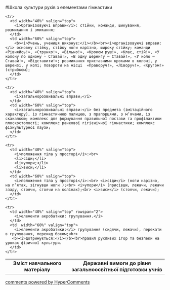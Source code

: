 <div id="hypercomments_widget" class="js-hypercomments-widget invisible"></div>

#Школа культури рухів з елементами гімнастики

<table>
  <body>
    <tr>
      <td width="40%" align="center">
        <b>Зміст навчального матеріалу</b>
      </td>
      <td width="60%" align="center" valign="top">
        <b>Державні вимоги до рівня загальноосвітньої підготовки учнів</b>
      </td>
    </tr>

    <tr>
      <td width="40%" valign="top">
        <i>Організовуючі вправи</i>: стійки, команди, шикування, розмикання і змикання;
      </td>
      <td width="60%" valign="top">
        <b><i>Учень, учениця виконує:</i></b><br><i>організовуючі вправи:</i> основну стійку, стійку ноги нарізно, широку стійку; команди «Рівняйсь!», «Струнко!», «Вільно!», «Кроком руш!», «Клас, стій!», «У колону по одному - Ставай!», «В одну шеренгу – Ставай!», «У коло – Ставай!», «Відставити!»; розмикання приставними кроками в колоні, у шерензі, у колі; повороти на місці  «Праворуч!», «Ліворуч!», «Кругом!» (стрибком);
      </td>
    </tr>

    <tr>
      <td width="40%" valign="top">
        <i>загальнорозвивальні вправи;</i>
      </td>
      <td width="60%" valign="top">
        <i>загальнорозвивальні вправи:</i> без предмета (імітаційного характеру), із гімнастичною палицею, з прапорцями, з м’ячами, із скакалкою; комплекс для формування правильної постави та профілактики плоскостопості; комплекс ранкової гігієнічної гімнастики; комплекс фізкультурної паузи; 
      </td>
    </tr>

    <tr>
      <td width="40%" valign="top">
        <i>положення тіла у просторі</i>:<br>
        <li>сіди;</li>
        <li>упори;</li> 
        <li>виси;</li>
      </td>
      <td width="60%" valign="top">
        <i>положення тіла у просторі</i>:<br> <i>сіди</i> (ноги нарізно, на п’ятах, зігнувши ноги );<br> <i>упори</i> (присівши, лежачи, лежачи ззаду, стоячи, стоячи на колінах);<br> <i>виси</i> (стоячи, лежачи);
      </td>
    </tr>

    <tr>
      <td width="40%" valign="top" rowspan="2">
        <i>елементи акробатики: групування.</i>
      </td>
      <td  width="60%" valign="top">
        <i>елементи акробатики:</i> групування (сидячи, лежачи), перекати в групування, перекид боком;<br>
       <b><i>дотримується:</i></b><br>правил рухливих ігор та безпеки на уроках фізичної культури.
      </td>
    </tr>
  </body>
</table>


<div class="js-hypercomments-container">
    <a href="http://hypercomments.com" class="hc-link" title="comments widget">comments powered by HyperComments</a>
</div>